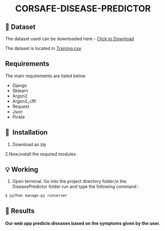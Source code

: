 <h1 align="center">CORSAFE-DISEASE-PREDICTOR</h1>

## :file_folder: Dataset
The dataset used can be downloaded here - [Click to Download](https://www.kaggle.com/rabisingh/symptom-checker)

The dataset is located in [Training.csv](https://github.com/Gurupra5ad/Corsafe-Better_health_hackathon/blob/master/Corsafe-Disease-Predictor/Analysis/Training.csv)
## Requirements
The main requirements are listed below

- Django
- Sklearn
- Argon2 
- Argon2_cffi
- Request
- Json
- Pickle

## 🚀&nbsp; Installation
1. Download as zip

 2.Now,install the required modules.

## :bulb: Working

1. Open terminal. Go into the project directory folder,in the DiseasePredictor folder run and type the following command :
```
$ python manage.py runserver
```
## :key: Results

#### Our web app predicts diseases based on the symptoms given by the user.

